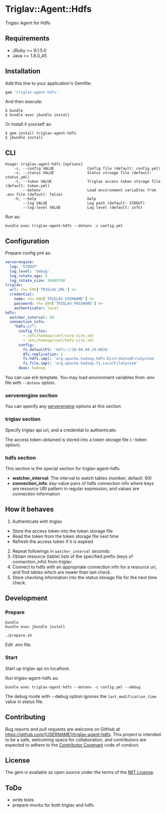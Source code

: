 # Triglav::Agent::Hdfs

Triglav Agent for Hdfs

## Requirements

* JRuby >= 9.1.5.0
* Java >= 1.8.0_45

## Installation

Add this line to your application's Gemfile:

```ruby
gem 'triglav-agent-hdfs'
```

And then execute:

    $ bundle
    $ bundle exec jbundle install

Or install it yourself as:

    $ gem install triglav-agent-hdfs
    $ jbundle install

## CLI

```
Usage: triglav-agent-hdfs [options]
    -c, --config VALUE               Config file (default: config.yml)
    -s, --status VALUE               Status stroage file (default: status.yml)
    -t, --token VALUE                Triglav access token storage file (default: token.yml)
        --dotenv                     Load environment variables from .env file (default: false)
    -h, --help                       help
        --log VALUE                  Log path (default: STDOUT)
        --log-level VALUE            Log level (default: info)
```

Run as:

```
bundle exec triglav-agent-hdfs --dotenv -c config.yml
```

## Configuration

Prepare config.yml as:

```yaml
serverengine:
  log: 'STDOUT'
  log_level: 'debug'
  log_rotate_age: 5
  log_rotate_size: 10485760
triglav:
  url: <%= ENV['TRIGLAV_URL'] %>
  credential:
    name: <%= ENV['TRIGLAV_USERNAME'] %>
    password: <%= ENV['TRIGLAV_PASSWORD'] %>
    authenticator: local
hdfs:
  watcher_interval: 60
  connection_info:
    "hdfs://":
      config_files:
        - /etc/hadoop/conf/core-site.xml
        - /etc/hadoop/conf/hdfs-site.xml
      config:
        fs.defaultFS: 'hdfs://10.66.40.24:8020'
        dfs.replication: 1
        fs.hdfs.impl: 'org.apache.hadoop.hdfs.DistributedFileSystem'
        fs.file.impl: 'org.apache.hadoop.fs.LocalFileSystem'
      doas: hadoop
```

You can use erb template. You may load environment variables from .env file with `--dotenv` option.

### serverengine section

You can specify any [serverengine](https://github.com/fluent/serverengine) options at this section

### triglav section

Specify triglav api url, and a credential to authenticate.

The access token obtained is stored into a token storage file (--token option).

### hdfs section

This section is the special section for triglav-agent-hdfs.

* **watcher_interval**: The interval to watch tables (number, default: 60)
* **connection_info**: key-value pairs of hdfs connection info where keys are resource URI pattern in regular expression, and values are connection information

## How it behaves

1. Authenticate with triglav
  * Store the access token into the token storage file
  * Read the token from the token storage file next time
  * Refresh the access token if it is expired
2. Repeat followings in `watcher_interval` seconds:
3. Obtain resource (table) lists of the specified prefix (keys of connection_info) from triglav.
4. Connect to hdfs with an appropriate connection info for a resource uri, and find tables which are newer than last check.
5. Store checking information into the status storage file for the next time check.

## Development

### Prepare

```
bundle
bundle exec jbundle install
```

```
./prepare.sh
```

Edit .env file.

### Start

Start up triglav api on localhost.

Run triglav-agent-hdfs as:

```
bundle exec triglav-agent-hdfs --dotenv -c config.yml --debug
```

The debug mode with --debug option ignores the `last_modification_time` value in status file.

## Contributing

Bug reports and pull requests are welcome on GitHub at https://github.com/[USERNAME]/triglav-agent-hdfs. This project is intended to be a safe, welcoming space for collaboration, and contributors are expected to adhere to the [Contributor Covenant](http://contributor-covenant.org) code of conduct.


## License

The gem is available as open source under the terms of the [MIT License](http://opensource.org/licenses/MIT).

## ToDo

* write tests
* prepare mocks for both triglav and hdfs
